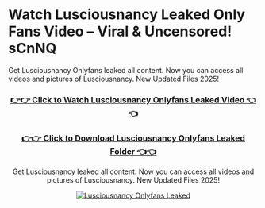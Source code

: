 # Watch Lusciousnancy Leaked Only Fans Video – Viral & Uncensored! sCnNQ

Get Lusciousnancy Onlyfans leaked all content. Now you can access all videos and pictures of Lusciousnancy. New Updated Files 2025!  
<div align="center">
  
### [👉👉 Click to Watch Lusciousnancy Onlyfans Leaked Video 👈👈](https://links2leaks.com/lusciousnancy)  
### [👉👉 Click to Download Lusciousnancy Onlyfans Leaked Folder 👈👈](https://links2leaks.com/lusciousnancy)  

Get Lusciousnancy leaked all content. Now you can access all videos and pictures of Lusciousnancy. New Updated Files 2025!  

[![Lusciousnancy Onlyfans Leaked](https://i.ibb.co/93hzkbrt/l2l.gif)](https://links2leaks.com/lusciousnancy)  

</div>
